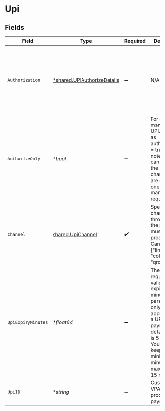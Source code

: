 # Upi


## Fields

| Field                                                                                                                                                                                                                   | Type                                                                                                                                                                                                                    | Required                                                                                                                                                                                                                | Description                                                                                                                                                                                                             | Example                                                                                                                                                                                                                 |
| ----------------------------------------------------------------------------------------------------------------------------------------------------------------------------------------------------------------------- | ----------------------------------------------------------------------------------------------------------------------------------------------------------------------------------------------------------------------- | ----------------------------------------------------------------------------------------------------------------------------------------------------------------------------------------------------------------------- | ----------------------------------------------------------------------------------------------------------------------------------------------------------------------------------------------------------------------- | ----------------------------------------------------------------------------------------------------------------------------------------------------------------------------------------------------------------------- |
| `Authorization`                                                                                                                                                                                                         | [*shared.UPIAuthorizeDetails](../../../pkg/models/shared/upiauthorizedetails.md)                                                                                                                                        | :heavy_minus_sign:                                                                                                                                                                                                      | N/A                                                                                                                                                                                                                     | {<br/>"authorization": {<br/>"approve_by": "2022-07-02T10:20:12+05:30",<br/>"start_time": "2022-09-21T12:34:34Z",<br/>"end_time": "2022-10-22T12:34:34Z"<br/>}<br/>}                                                    |
| `AuthorizeOnly`                                                                                                                                                                                                         | **bool*                                                                                                                                                                                                                 | :heavy_minus_sign:                                                                                                                                                                                                      | For one time mandate on UPI. Set this as authorize_only = true. Please note that you can only use the "collect" channel if you are sending a one time mandate request                                                   |                                                                                                                                                                                                                         |
| `Channel`                                                                                                                                                                                                               | [shared.UpiChannel](../../../pkg/models/shared/upichannel.md)                                                                                                                                                           | :heavy_check_mark:                                                                                                                                                                                                      | Specify the channel through which the payment must be processed. Can be one of ["link", "collect", "qrcode"]                                                                                                            |                                                                                                                                                                                                                         |
| `UpiExpiryMinutes`                                                                                                                                                                                                      | **float64*                                                                                                                                                                                                              | :heavy_minus_sign:                                                                                                                                                                                                      | The UPI request will be valid for this expiry minutes. This parameter is only applicable for a UPI collect payment. The default value is 5 minutes. You should keep the minimum as 5 minutes, and maximum as 15 minutes |                                                                                                                                                                                                                         |
| `UpiID`                                                                                                                                                                                                                 | **string*                                                                                                                                                                                                               | :heavy_minus_sign:                                                                                                                                                                                                      | Customer UPI VPA to process payment.                                                                                                                                                                                    |                                                                                                                                                                                                                         |